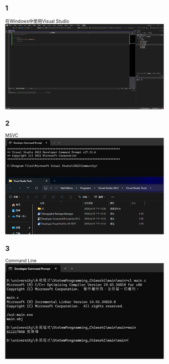 ﻿## 1
在Windows中使用Visual Studio
![/Pic/IDE.png](Pic/IDE.png)

## 2
MSVC
![/Pic/編譯器.png](Pic/編譯器.png)

## 3
Command Line
![/Pic/終端機.png](Pic/終端機.png)
